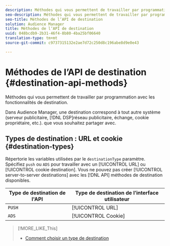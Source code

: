 ```yaml
---
description: Méthodes qui vous permettent de travailler par programmation avec les fonctionnalités de destination.
seo-description: Méthodes qui vous permettent de travailler par programmation avec les fonctionnalités de destination.
seo-title: Méthodes de l’API de destination
solution: Audience Manager
title: Méthodes de l’API de destination
uuid: 048bcdb9-2b31-46f4-8b80-4ba25bf06640
translation-type: tm+mt
source-git-commit: c9737315132e2ae7d72c250d8c196abe8d9e0e43

---
```



# Méthodes de l’API de destination {#destination-api-methods}

Méthodes qui vous permettent de travailler par programmation avec les fonctionnalités de destination.

<!-- c_destinations_api.xml -->

Dans Audience Manager, une destination correspond à tout autre système (serveur publicitaire, [!DNL DSP]réseau publicitaire, échange, cookie propriétaire, etc.). que vous souhaitez partager avec.

## Types de destination : URL et cookie {#destination-types}

Répertorie les variables utilisées par le `destinationType` paramètre. Spécifiez `push` ou `ADS` pour travailler avec un [!UICONTROL URL] ou [!UICONTROL cookie destination]. Vous ne pouvez pas créer [!UICONTROL server-to-server destinations] avec les [!DNL API] méthodes de destination disponibles.

<!-- r_destination_types.xml -->

| Type de destination de l'API | Type de destination de l’interface utilisateur |
|---|---|
| `PUSH` | [!UICONTROL URL] |
| `ADS` | [!UICONTROL Cookie] |

>[!MORE_LIKE_This]
>
>* [Comment choisir un type de destination](../../../features/destinations/destinations.md)

